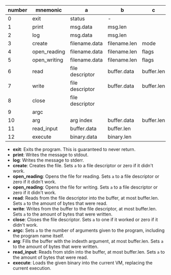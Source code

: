 | number | mnemonic     | a               | b            | c          | d    |
| ------ | ------------ | --------------- | ------------ | ---------- | ---- |
| 0      | exit         | status          | -            |            |      |
| 1      | print        | msg.data        | msg.len      |            |      |
| 2      | log          | msg.data        | msg.len      |            |      |
| 3      | create       | filename.data   | filename.len | mode       |      |
| 4      | open_reading | filename.data   | filename.len | flags      | mode |
| 5      | open_writing | filename.data   | filename.len | flags      | mode |
| 6      | read         | file descriptor | buffer.data  | buffer.len |      |
| 7      | write        | file descriptor | buffer.data  | buffer.len |      |
| 8      | close        | file descriptor |              |            |      |
| 9      | argc         |                 |              |            |      |
| 10     | arg          | arg index       | buffer.data  | buffer.len |      |
| 11     | read_input   | buffer.data     | buffer.len   |            |      |
| 12     | execute      | binary.data     | binary.len   |            |      |

- **exit**: Exits the program. This is guaranteed to never return.
- **print**: Writes the message to stdout.
- **log**: Writes the message to stderr.
- **create**: Creates the file. Sets `a` to a file descriptor or zero if it didn't work.
- **open_reading**: Opens the file for reading. Sets `a` to a file descriptor or zero if it didn't work.
- **open_reading**: Opens the file for writing. Sets `a` to a file descriptor or zero if it didn't work.
- **read**: Reads from the file descriptor into the buffer, at most buffer.len. Sets `a` to the amount of bytes that were read.
- **write**: Writes from the buffer to the file descriptor, at most buffer.len. Sets `a` to the amount of bytes that were written.
- **close**: Closes the file descriptor. Sets `a` to one if it worked or zero if it didn't work.
- **argc**: Sets `a` to the number of arguments given to the program, including the program name itself.
- **arg**: Fills the buffer with the indexth argument, at most buffer.len. Sets `a` to the amount of bytes that were written.
- **read_input**: Reads from stdin into the buffer, at most buffer.len. Sets `a` to the amount of bytes that were read.
- **execute**: Loads the given binary into the current VM, replacing the current execution.
